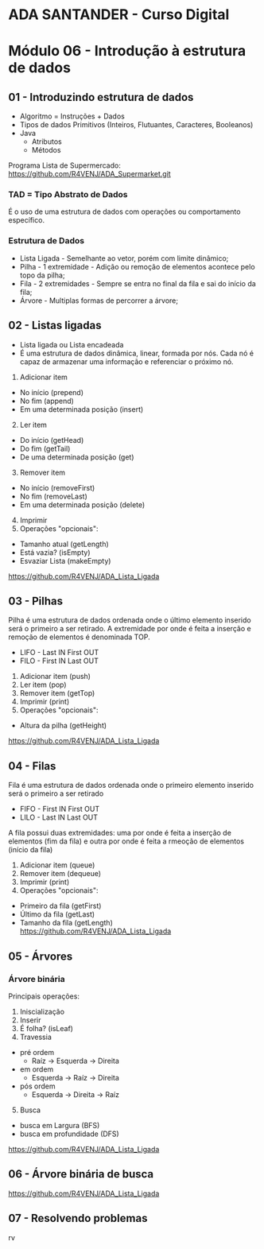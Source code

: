 # ADA SANTANDER - Curso Digital
# Módulo 06 - Introdução à estrutura de dados

## 01 - Introduzindo estrutura de dados
* Algoritmo  = Instruções + Dados
* Tipos de dados Primitivos (Inteiros, Flutuantes, Caracteres, Booleanos)
* Java
  * Atributos
  * Métodos

Programa Lista de Supermercado:
https://github.com/R4VENJ/ADA_Supermarket.git
### TAD = Tipo Abstrato de Dados
É o uso de uma estrutura de dados com operações ou comportamento específico.
### Estrutura de Dados
* Lista Ligada - Semelhante ao vetor, porém com limite dinâmico;
* Pilha - 1 extremidade - Adição ou remoção de elementos acontece pelo topo da pilha;
* Fila - 2 extremidades - Sempre se entra no final da fila e sai do início da fila;
* Árvore - Multiplas formas de percorrer a árvore;
## 02 - Listas ligadas
* Lista ligada ou Lista encadeada
 * É uma estrutura de dados dinâmica, linear, formada por nós. Cada nó é capaz de armazenar uma informação e referenciar o próximo nó.
1) Adicionar item
 * No início (prepend)
 * No fim (append)
 * Em uma determinada posição (insert)
2) Ler item
 * Do início (getHead)
 * Do fim (getTail)
 * De uma determinada posição (get)
3) Remover item
 * No início (removeFirst)
 * No fim (removeLast)
 * Em uma determinada posição (delete)
4) Imprimir
5) Operações "opcionais":
 * Tamanho atual (getLength)
 * Está vazia? (isEmpty)
 * Esvaziar Lista (makeEmpty)
   
https://github.com/R4VENJ/ADA_Lista_Ligada
## 03 - Pilhas
Pilha é uma estrutura de dados ordenada onde o último elemento inserido será o primeiro a ser retirado. 
A extremidade por onde é feita a inserção e remoção de elementos é denominada TOP.
* LIFO - Last IN First OUT
* FILO - First IN Last OUT
1) Adicionar item (push)
2) Ler item (pop)
3) Remover item (getTop)
4) Imprimir (print)
5) Operações "opcionais":
 * Altura da pilha (getHeight)


https://github.com/R4VENJ/ADA_Lista_Ligada
## 04 - Filas
Fila é uma estrutura de dados ordenada onde o primeiro elemento inserido será o primeiro a ser retirado
* FIFO - First IN First OUT
* LILO - Last IN Last OUT
  
A fila possui duas extremidades: uma por onde é feita a inserção de elementos (fim da fila) e outra por onde é feita a rmeoção de elementos (início da fila)

1) Adicionar item (queue)
2) Remover item (dequeue)
3) Imprimir (print)
4) Operações "opcionais":
 * Primeiro da fila (getFirst)
 * Último da fila (getLast)
 * Tamanho da fila (getLength)
https://github.com/R4VENJ/ADA_Lista_Ligada


## 05 - Árvores
### Árvore binária
Principais operações:
1) Iniscialização
2) Inserir
3) É folha? (isLeaf)
4) Travessia
 * pré ordem
    * Raíz -> Esquerda -> Direita
 * em ordem
    * Esquerda -> Raíz -> Direita
 * pós ordem
    * Esquerda -> Direita -> Raíz 
5) Busca
 * busca em Largura (BFS)
 * busca em profundidade (DFS)


https://github.com/R4VENJ/ADA_Lista_Ligada
## 06 - Árvore binária de busca

https://github.com/R4VENJ/ADA_Lista_Ligada


## 07 - Resolvendo problemas

rv
